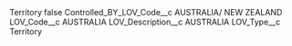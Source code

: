 <?xml version="1.0" encoding="UTF-8"?>
<CustomMetadata xmlns="http://soap.sforce.com/2006/04/metadata" xmlns:xsi="http://www.w3.org/2001/XMLSchema-instance" xmlns:xsd="http://www.w3.org/2001/XMLSchema">
    <label>Territory</label>
    <protected>false</protected>
    <values>
        <field>Controlled_BY_LOV_Code__c</field>
        <value xsi:type="xsd:string">AUSTRALIA/ NEW ZEALAND</value>
    </values>
    <values>
        <field>LOV_Code__c</field>
        <value xsi:type="xsd:string">AUSTRALIA</value>
    </values>
    <values>
        <field>LOV_Description__c</field>
        <value xsi:type="xsd:string">AUSTRALIA</value>
    </values>
    <values>
        <field>LOV_Type__c</field>
        <value xsi:type="xsd:string">Territory</value>
    </values>
</CustomMetadata>
